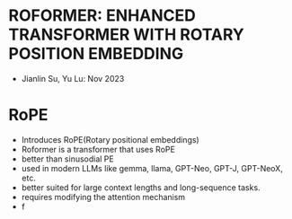 # ROFORMER: ENHANCED TRANSFORMER WITH ROTARY POSITION EMBEDDING

- Jianlin Su, Yu Lu: Nov 2023

# RoPE
- Introduces RoPE(Rotary positional embeddings)
- Roformer is a transformer that uses RoPE 
- better than sinusodial PE
- used in modern LLMs like gemma, llama, GPT-Neo, GPT-J, GPT-NeoX, etc.
- better suited for large context lengths and long-sequence tasks.
- requires modifying the attention mechanism
- f




